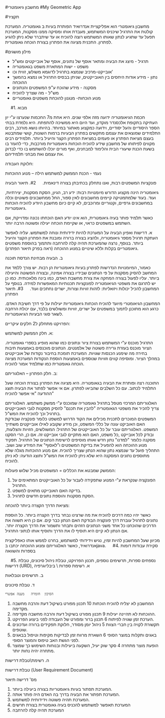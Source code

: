 #מחשבון גיאומטרי
#My Geometric App

#תקציר

מחשבון גיאומטרי הוא אפליקציית אנדרואיד הפותרת בעיות ב גאומטריה. 
המערכת קולטת את התרגיל שיכניס המשתמש, מעבדת אותו ומסיקה ממנו מסקנות, המערכת תפעל עד שתגיע לנתון שאותו המשתמש רוצה להוכיח או עד שיתברר שלא ניתן להגיע לפתרון. 
התכנית מציגה את הפתרון בצורת הוכחה גאומטרית.


#מילון מושגים

-	תרגיל -  מיצג את הבעיה ומתאר אוסף של נתונים, אוסף של אובייקטים ומש"ל
-	משפט -   ישות המתארת משפט בגאומטריה 
-	אובייקט-מרכיב שנמצא בתרגיל לדוגמא משולש, זווית וכו' 
-	נתון - מידע אודות היחסים בין האובייקטים, שניתן בבסיס התרגיל או נמצא בהמשך  ההוכחה
-	מסקנה - מידע שהוכח ע"פ המשפטים והנתונים 
-	מש"ל -  מה שצריך להוכיח 
-	מנוע הוכחות- מנגנון להוכחת משפטים גאומטריים

 
#1.	 מבוא

חכמת הגיאומטריה ידועה מזה אלפי שנים. היא אחת מ7 החכמות שנערצו ע"י יון העתיקה בתקופת אלכסנדר מוקדון, ועד היום היא ממשיכה להתפתח.
היא נלמדת בבתי הספר היסודיים והעל יסודיים, וידועה כמקצוע מאתגר במיוחד.
בהיותו נושא מורכב, רבים התלמידים שמוצאים את עצמם מתקשים בפתרון הבעיות ברמות השונות, קושי שמתבטא בעצם מציאת הפתרון או פעמים במציאת הפתרון הקצר והיעיל ביותר.
תלמידים רבים מקווים לפיתוחו של מחשבון שידע להוכיח הוכחות גיאומטריות מורכבות, כדי להעזר בו בשעת הכנת שיעורי הבית והלימוד למבחנים, ואף מורים יוכלו להשתמש בו כדי לבדוק את עצמם ואת מבחני תלמידיהם.

חלוקת העבודה:

נעמי - הכנת הממשק למשתמש 
הילה – מנוע ההוכחות

פונקציות המשפטים רבות, ואנו נתחלק בכתיבתן בצורה דינאמית.
 
#2.	תיאור הבעיה

גיאומטריה הינה מקצוע הדורש מיומנויות רבות: ידע רב, הגיון, הסקת מסקנות, יצירתיות, ועוד. בעוד שלמתמטיקה קיימים מחשבונים לאין ספור, החל ממחשבונים פשוטים וכלה במחשבונים גרפיים, וקטוריים ומרוכבים, לא קיים כיום מחשבון היודע להוכיח הוכחות גיאומטריות. 

כאשר תלמיד פותר בעיה גיאומטרית, הוא אינו יודע האם הוכחתו נכונה ומדוייקת, אם השתמש במשפטים כראוי, או שקיימת הוכחה יעילה ופשוטה הרבה יותר. 

א.	דרישות ואפיון  הבעיה 
על המערכת להיות ידידותית ונוחה למשתמש. עליה לאפשר העתקת תרגיל מספר גיאומטריה, ולהציג בצורה ברורה ומובנת את הפתרון הקצר והיעיל ביותר.
בנוסף, נרצה שהמערכת תהיה קלה להרחבה ותתמוך בהוספת משפטים גיאומטריים בקלות וללא שינויים במנוע ההוכחה (ראה בפרק תיאור הפתרון).


ב.	הבעיה מבחינת הנדסת תוכנה

כאמור, המיומנויות הנדרשות לפתרון בעיות גיאומטריות הן רבות. יש צורך ללמד את המחשב להסיק מסקנות על פי הנתונים שבידיו בצורה אמינה, ובצורה הפשוטה והיעילה ביותר. עליו לפעול בצורה המחקה את צורת מחשבת האדם, כמו בינה מלאכותית.
כמו כן יש לתרגם את משפטי הגיאומטריה לפונקציות תכנותיות המאפשרות למידה.
בנוסף על המחשבון להכיל יכולות ויזואליות: לזהות זוויות וצורות, ישרים נחתכים ועוד.
 
#3.	תיאור הפתרון 

המחשבון הגיאומטרי מיועד להוכיח הוכחות גיאומטריות יעילות על פי דרך חשיבת האדם. כרגע הוא מתוכנן לתמוך במשפטים על ישרים, זוויות ומשולשים בלבד, עם יכולת הרחבה לשאר סוגי הבעיות הגיאומטריות.

הפרויקט מתחלק ל2 חלקים עיקריים:

א.	חלק הממשק למשתמש:

התרגיל מוכנס ע"י המשתמש בצורת ציור ונתונים כמו שהוא מופיע בספרי גאומטריה.
הציור מוכנס בעזרת גרירה פשוטה של אלמנטים.
הנתונים מוכנסים באמצעות תיבות בחירה מה שימנע הכנסות שגויות.
המערכת תומכת בחיבור נקודות של אובייקטים במהלך הציור. ומוסיפה קווים וזוויות שנוספים באמצעות הוספת הנקודות
המערכת מציגה הוכחה גאומטרית כמו שתלמיד אמור להוכיח. 

ב.	חלק הפתרון – האלגוריתם:

התוכנה רצה ופותרת את הבעיה בגאומטריה. היא מציגה את הפתרון בצורת הוכחה שעל התלמיד לכתוב. עם כל השלבים שהביאו לפתרון. 
אם אי אפשר לפתור את הבעיה תוצג ההודעה "אי אפשר להוכיח"

האלגוריתם המרכזי מטפל בתרגיל גאומטריה שמוכנס ע"י ממשק משתמש. האלגוריתם צריך להכיר את משפטי הגאומטריה "להבין את תכנם" להסיק מסקנות לגבי האובייקטים בתרגיל וכך להוכיח את המש"ל.  
המשפטים המוכרים לתכנית מכילים את הקוד הדרוש למשפט כלומר פונקציה שבודקת האם האוביקט עונה על כללי המשפט, וכן מידע שקובע לאילו אובייקטים משתייך המשפט. האלגוריתם עובר על כל האובייקטים של התרגיל: המשולשים, הזויות והצלעות, ובודק לכל אובייקט ,כל משפט, האם הוא מתקיים לגבי אובייקט זה. אם כן, הרי הסקנו מסקנה כלומר "למדנו" נתון חדש ואותו מוסיפים לרשימת הנתונים של התרגיל. 
תפקיד מנוע ההוכחה הוא להפעיל את בדיקת המשפטים ו"לאסוף" את המידע שוב ושוב. התהליך פועל עד שנמצא נתון שהוא הנתון שצריך להוכיח. אם מנוע ההוכחות מגלה שלא מתוספים נתונים המסקנה היא שלא ניתן להוכיח את המש"ל ותוצג הודעה: לא ניתן להוכיח. 

הממשק שמבטא את הכללים = המשפטים מכיל שלוש פעולות:
1.	הפונקציה שנקראת ע"י המנוע שתפקידה לעבור על כל האובייקטים המתאימים על התרגיל.
2.	בדיקה האם האובייקט מתאים למשפט.
3.	הסקת מסקנות והוספת נתונים חדשים לתרגיל.


מציאת הדרך הקצרה ביותר להוכחה:
 
כאשר יהיו כמה דרכים להוכיח את מה שרצינו נבחר בדרך הקצרה ביותר. 
 כל הוספת נתונים לתרגיל עוברת דרך פונקציה הבודקת האם הנתון כבר קים. אם כן היא תשווה את הדרכים שהוכחנו כל אחד משני הנתונים הזהים ותבחר ותשמור את הדרך הקצרה יותר. אם הנתון לא קיים היא תוסיף לו את הדרך ותוסיף אותו לנתוני התרגיל. 
  

מכיוון שעל המחשבון להיות זמין, נגיש וידידותי למשתמש, בחרנו לממש אותו כאפליקצית אנדרואיד, כאשר האלגוריתם ומנוע ההוכחה יכתבו בjava.
 
#4.	סקירת עבודות דומות בספרות והשוואה 

 
#5.	נספחים
ספרות, תרשימים נוספים, תכנון הפרויקט, טבלת ניהול סיכונים, טבלת דרישות (URD),
א.	רשימת ספרות \ ביבליוגרפיה

ב.	תרשימים וטבלאות

ד.	טבלת סיכונים

	הסיכון	חומרה	מענה אפשרי
1.	המחשבון לא יצליח להוכיח הוכחות	10	תכנון מפורט בשיקול דעת והרבה מחשבה מקדימה.
2.	ההוכחות לא תהיינה יעילות	9	תכנון מפורט בשיקול דעת והרבה מחשבה מקדימה.
3.	הערכת זמן שגויה לפיתוח	6	תכנון ברור ומפורט של העבודה לפני ביצוע הפרויקט.
4.	תקשורת לקויה בין חברי הצוות	5	ניהול יומן מסודר, חלוקת תפקידים ברורה ועדכונים שוטפים.
5.	באגים ותקלות במוצר הסופי	6	השארת מרווח זמן לבדיקות מקיפות וטיפול בבאגים לפני הגשת האב טיפוס והמוצר הסופי.
6.	הופעת מוצר מתחרה	4	סקר שוק יעיל,
השקעה ביעילות ובנוחות השימוש כך שמוצר מתחרה יהיה נחות יותר.

ה.	רשימת\טבלת דרישות

טבלת דרישות (User Requirement Document)

מס' דרישה	תיאור 
1.	המערכת תפתור בעיות גיאומטריות בצורה ביעילה ביותר.
2.	המערכת תפתור את הבעיה בדרך בה האדם היה פותר אותה.
3.	המערכת תהיה פשוטה וידידותית למשתמש.
4. 	המערכת תאפשר למשתמש להכניס בעיה גאומטרית בצורת תרשים
5.	המערכת תהיה קלה להרחבה
 
